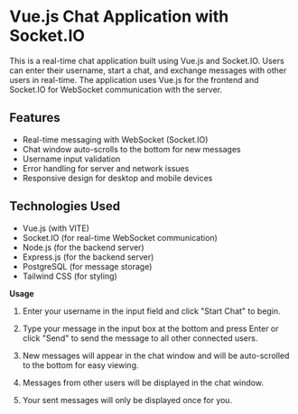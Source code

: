# Vue.js Chat Application with Socket.IO

This is a real-time chat application built using Vue.js and Socket.IO. Users can enter their username, start a chat, and exchange messages with other users in real-time. The application uses Vue.js for the frontend and Socket.IO for WebSocket communication with the server.

## Features

- Real-time messaging with WebSocket (Socket.IO)
- Chat window auto-scrolls to the bottom for new messages
- Username input validation
- Error handling for server and network issues
- Responsive design for desktop and mobile devices

## Technologies Used

- Vue.js (with VITE)
- Socket.IO (for real-time WebSocket communication)
- Node.js (for the backend server)
- Express.js (for the backend server)
- PostgreSQL (for message storage)
- Tailwind CSS (for styling)

**Usage**

1. Enter your username in the input field and click "Start Chat" to begin.

2. Type your message in the input box at the bottom and press Enter or click "Send" to send the message to all other connected users.

3. New messages will appear in the chat window and will be auto-scrolled to the bottom for easy viewing.

4. Messages from other users will be displayed in the chat window.

5. Your sent messages will only be displayed once for you.
